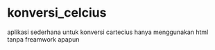 # konversi_celcius
aplikasi sederhana untuk konversi cartecius hanya menggunakan html tanpa freamwork apapun
